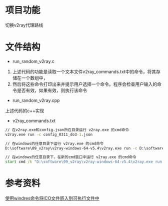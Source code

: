 # 项目功能

切换v2ray代理路线

# 文件结构

- run_random_v2ray.c
 
1. 上述代码的功能是读取一个文本文件v2ray_commands.txt中的命令，将其存储在一个数组中，
2. 然后将这些命令打印出来并提示用户选择一个命令。程序会检查用户输入的命令是否有效，如果有效，则执行该命令

- run_random_v2ray.cpp

上述代码的c++实现


- v2ray_commands.txt

```cmd
// 在v2ray.exe和config.json所在目录运行 v2ray.exe 的cmd命令
v2ray.exe run -c config_0311_do3-1.json         

// 在windows的任意目录下运行 v2ray.exe 的cmd命令
D:\software\09_v2ray\v2ray-windows-64-v5.4\v2ray.exe run -c D:\software\09_v2ray\v2ray-windows-64-v5.4\config_0311_do3-1.json

// 在windows的任意目录下，在新的cmd窗口中运行 v2ray.exe 的cmd命令
start cmd /k "D:\software\09_v2ray\v2ray-windows-64-v5.4\v2ray.exe run -c D:\software\09_v2ray\v2ray-windows-64-v5.4\config_0311_do3-1.json"
```

# 参考资料

[使用windres命令将ICO文件嵌入到可执行文件中](https://github.com/Yiwei666/05_C_programing/wiki/02_%E4%BD%BF%E7%94%A8windres%E5%91%BD%E4%BB%A4%E5%B0%86ICO%E6%96%87%E4%BB%B6%E5%B5%8C%E5%85%A5%E5%88%B0%E5%8F%AF%E6%89%A7%E8%A1%8C%E6%96%87%E4%BB%B6%E4%B8%AD)   


